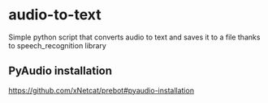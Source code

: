 # audio-to-text

Simple python script that converts audio to text and saves it to a file thanks to speech_recognition library

## PyAudio installation

<https://github.com/xNetcat/prebot#pyaudio-installation>
